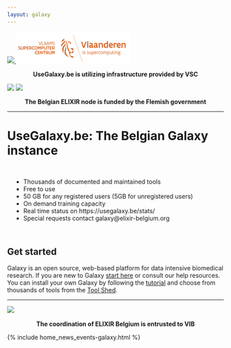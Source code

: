 ```yaml
---
layout: galaxy
---
```


<div class="row eu-image-center" id="logos">


<div class="half">

<div align="left" class="row eu-image-center">
       <a href="https://www.elixir-belgium.org/" target="_blank">
                <img src="/assets/media/ELIXIR_BELGIUM_white_background.png"  class="img-responsive eu-image"/>
        </a> 
        <a href="https://www.vscentrum.be/" target="_blank">
                <img src="/assets/media/VSC_new_logo.png"  class="img-responsive eu-image"/>
        </a>

</div>
<p style="font-weight:bolder;" align="center"> UseGalaxy.be is utilizing infrastructure provided by VSC </p>

</div>




<div class="half">



<div align="left" class="row eu-image-center">
        <a target="_blank">
                <img src="/assets/media/fwo_logo.jpg"  class="img-responsive eu-image"/>
        </a>
        <a target="_blank">
                <img src="/assets/media/EWI_leeuw_ENG.jpg"  class="img-responsive eu-image"/>
        </a>
</div>

<p style="font-weight:bold;" align="center">The Belgian ELIXIR node is funded by the Flemish government </p>


</div>

</div>








<hr> 


<h1>UseGalaxy.be: The Belgian Galaxy instance</h1>
<div class="row eu-image-center" id="text_midddle">
<div class="half">
<!--<h1>UseGalaxy.be: The Belgian Galaxy instance</h1>-->
<div style="padding: 1em;">
                <ul>
                <li><i class="fa fa-cogs"></i> Thousands of documented and maintained tools</li>
                <li><i class="fa fa-user-plus"></i> Free to use</li>
                <li><i class="fa fa-hdd-o"></i> 50 GB for any registered users (5GB for unregistered users)</li>
                <li><i class="fa fa-graduation-cap"></i> On demand training capacity</li>
                <li><i class="fa fa-cogs"></i> Real time status on https://usegalaxy.be/stats/</li>
                <li><i class="fa fa-at"></i> Special requests contact galaxy@elixir-belgium.org</li>
                </ul>
</div>
</div>

<div class="half">
<h2> Get started </h2>
Galaxy is an open source, web-based platform for data intensive biomedical research. If you are new to Galaxy  <a href="http://usegalaxy.org/galaxy101" target="_blank">start here</a> or consult our help resources. You can install your own Galaxy by following the <a href="http://getgalaxy.org" target="_blank">tutorial</a> and choose from thousands of tools from the <a href="https://galaxyproject.org/admin/tools/add-tool-from-toolshed-tutorial/" target="_blank">Tool Shed</a>.
</div>
</div>



<hr>



<div align="center">
<div align="left" class="row eu-image-center">
<a href="https://www.ugent.be/en" target="_blank">
                <img src="/assets/media/logos_ugent_vib_merge.png"  class="img-responsive eu-image"/>
        </a>

<!--
<div align="center" class="row eu-image-center">
<div class="column">
        <a href="https://www.ugent.be/en" target="_blank">
                <img src="/assets/media/UGent_EN.png"  class="img-responsive eu-image"/>
        </a>
</div>
<div class="column">
        <a href="http://www.vib.be/en/pages/default.aspx" target="_blank">
                <img src="/assets/media/vib_rf_plant_systems_biology_rgb_pos.png"  class="img-responsive eu-image"/>
        </a>
</div>
-->
</div>
<p style="font-weight:bold;" align="center">The coordination of ELIXIR Belgium is entrusted to VIB</p>

</div>




{% include home_news_events-galaxy.html %}



